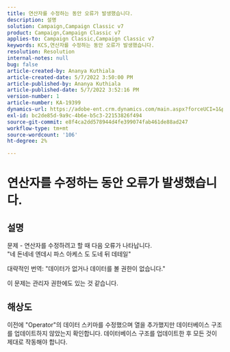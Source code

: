 ```yaml
---
title: 연산자를 수정하는 동안 오류가 발생했습니다.
description: 설명
solution: Campaign,Campaign Classic v7
product: Campaign,Campaign Classic v7
applies-to: Campaign Classic,Campaign Classic v7
keywords: KCS,연산자를 수정하는 동안 오류가 발생했습니다.
resolution: Resolution
internal-notes: null
bug: false
article-created-by: Ananya Kuthiala
article-created-date: 5/7/2022 3:50:00 PM
article-published-by: Ananya Kuthiala
article-published-date: 5/7/2022 3:52:16 PM
version-number: 1
article-number: KA-19399
dynamics-url: https://adobe-ent.crm.dynamics.com/main.aspx?forceUCI=1&pagetype=entityrecord&etn=knowledgearticle&id=6cf19855-1dce-ec11-a7b5-0022480a8e40
exl-id: bc2de85d-9a9c-4b6e-b5c3-22153826f494
source-git-commit: e8f4ca2dd578944d4fe399074fab461de88ad247
workflow-type: tm+mt
source-wordcount: '106'
ht-degree: 2%

---
```


# 연산자를 수정하는 동안 오류가 발생했습니다.

## 설명

문제 - 연산자를 수정하려고 할 때 다음 오류가 나타납니다.<br>
&quot;네 돈네네 엔데시 파스 아케스 도 도네 뒤 데테일&quot;

대략적인 번역: &quot;데이터가 없거나 데이터를 볼 권한이 없습니다.&quot;

이 문제는 관리자 권한에도 있는 것 같습니다.


## 해상도


이전에 &quot;Operator&quot;의 데이터 스키마를 수정했으며 열을 추가했지만 데이터베이스 구조를 업데이트하지 않았는지 확인합니다. 데이터베이스 구조를 업데이트한 후 모든 것이 제대로 작동해야 합니다.
